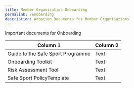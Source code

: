 ```yaml
---
title: Member Organisation Onboarding
permalink: /onboarding
description: Adoption Documents for Member Organisations
---
```

Important documents for Onboarding


| Column 1 | Column 2 | 
| -------- | -------- | 
| Guide to the Safe Sport Programme     | Text     | 
| Onboarding Toolkit     | Text     | 
| Risk Assessment Tool    | Text     | 
| Safe Sport PolicyTemplate    | Text     | 

